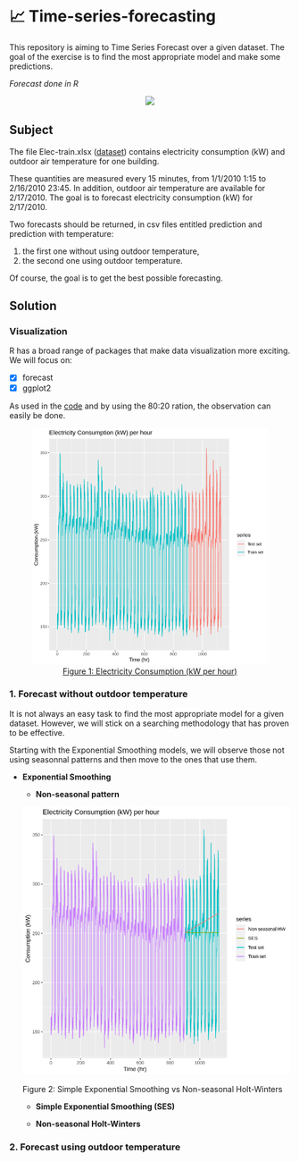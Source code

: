 # :chart_with_upwards_trend: Time-series-forecasting

 This repository is aiming to Time Series Forecast over a given dataset. The goal of the exercise is to find the most appropriate model and make some predictions.

*Forecast done in R*

<p align="center">
  <img src="https://www.analyticsindiamag.com/wp-content/uploads/2018/12/timser.gif"/>
</p>



## Subject

The file Elec-train.xlsx ([dataset](https://github.com/IsmaelMekene/Time-series-forecasting/blob/main/dataset/Elec-train.xlsx)) contains electricity consumption (kW) and outdoor air temperature for one building.

These quantities are measured every 15 minutes, from 1/1/2010 1:15 to 2/16/2010 23:45. In addition, outdoor
air temperature are available for 2/17/2010. The goal is to forecast electricity consumption (kW) for
2/17/2010.

Two forecasts should be returned, in csv files entitled prediction and prediction with temperature:

1. the first one without using outdoor temperature,
2. the second one using outdoor temperature.

Of course, the goal is to get the best possible forecasting. 




## Solution


### Visualization

R has a broad range of packages that make data visualization more exciting. We will focus on:
- [x] forecast
- [x] ggplot2

As used in the [code](https://github.com/IsmaelMekene/Time-series-forecasting/blob/main/model/TimesSeries.ipynb) and by using the 80:20 ration, the observation can easily be done.

<figure align="center">
<img src="https://github.com/IsmaelMekene/Metaheuristics--Stochastic-Optimization/blob/main/images/visuatraintest.png"/>
<u>Figure 1: Electricity Consumption (kW per hour)</u>
</figure>


### 1. Forecast without outdoor temperature
 
It is not always an easy task to find the most appropriate model for a given dataset. However, we will stick on a searching methodology that has proven to be effective.

Starting with the Exponential Smoothing models, we will observe those not using seasonnal patterns and then move to the ones that use them.

- **Exponential Smoothing**
  
  - **Non-seasonal pattern**
  
   <p align="center">
   <img src="https://github.com/IsmaelMekene/Metaheuristics--Stochastic-Optimization/blob/main/images/nonseasonal.png"/>
   <figcaption> Figure 2: Simple Exponential Smoothing vs Non-seasonal Holt-Winters </figcaption>
   </p>
  
     - **Simple Exponential Smoothing (SES)**
   
     - **Non-seasonal Holt-Winters**
    
    
     

 
 
### 2. Forecast using outdoor temperature

